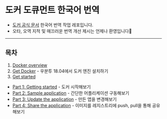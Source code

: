 # 도커 도큐먼트 한국어 번역
- [도커 공식 문서](https://docs.docker.com/get-started/overview/) 한국어 번역 작업 레포입니다.  
- 오타, 오역 지적 및 매끄러운 번역 개선 제시는 언제나 환영입니다🤗

--------------------------
## 목차 
1. [Docker overview](./Docker_overview.md)
2. [Get Docker](./Get_Docker.md) - 우분투 18.04에서 도커 엔진 설치하기 
3. [Get started](https://docs.docker.com/get-started/)
  - [Part 1: Getting started](./get_started/part1.md) - 도커 시작해보기
  - [Part 2: Sample application](./get_started/part2.md) - 간단한 어플리케이션 구동해보기
  - [Part 3: Update the application](./get_started/part3.md) - 만든 앱을 변경해보기
  - [Part 4: Share the application](./get_started/part4.md) - 이미지를 레지스트리에 push, pull을 통해 공유해보기
